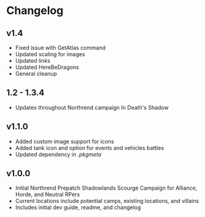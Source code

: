# Changelog

## v1.4

* Fixed issue with GetAtlas command
* Updated scaling for images
* Updated links
* Updated HereBeDragons
* General cleanup

## 1.2 - 1.3.4

* Updates throughout Northrend campaign In Death's Shadow

## v1.1.0

* Added custom image support for icons
* Added tank icon and option for events and vehicles battles
* Updated dependency in *.pkgmeta*

## v1.0.0

* Initial Northrend Prepatch Shadowlands Scourge Campaign for Alliance, Horde, and Neutral RPers
* Current locations include potential camps, existing locations, and villains
* Includes initial dev guide, readme, and changelog
